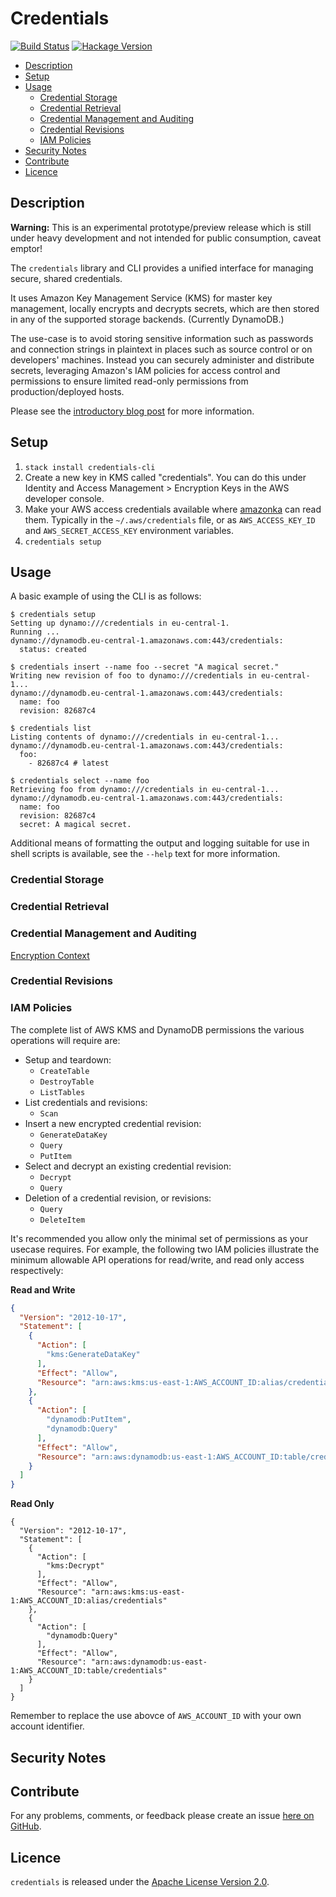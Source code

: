 # Credentials

[![Build Status](https://travis-ci.org/brendanhay/credentials.svg?branch=develop)](https://travis-ci.org/brendanhay/credentials)
[![Hackage Version](https://img.shields.io/hackage/v/credentials.svg)](http://hackage.haskell.org/package/credentials)

* [Description](#description)
* [Setup](#setup)
* [Usage](#usage)
    - [Credential Storage](#credential-storage)
    - [Credential Retrieval](#credential-retrieval)
    - [Credential Management and Auditing](#credential-management-and-auditing)
    - [Credential Revisions](#credential-revisions)
    - [IAM Policies](#iam-policies)
* [Security Notes](#security-notes)
* [Contribute](#contribute)
* [Licence](#licence)


## Description

**Warning:** This is an experimental prototype/preview release which is still
under heavy development and not intended for public consumption, caveat emptor!

The `credentials` library and CLI provides a unified interface for managing secure, shared credentials.

It uses Amazon Key Management Service (KMS) for master key management, locally
encrypts and decrypts secrets, which are then stored in any of the supported
storage backends. (Currently DynamoDB.)

The use-case is to avoid storing sensitive information such as passwords and
connection strings in plaintext in places such as source control or on
developers' machines. Instead you can securely administer and distribute
secrets, leveraging Amazon's IAM policies for access control and permissions to
ensure limited read-only permissions from production/deployed hosts.

Please see the [introductory blog post](http://brendanhay.nz/credentials) for more information.


## Setup

1. `stack install credentials-cli`
2. Create a new key in KMS called "credentials". You can do this under Identity
   and Access Management > Encryption Keys in the AWS developer console.
3. Make your AWS access credentials available where [amazonka](https://github.com/brendanhay/amazonka) can read them.
   Typically in the `~/.aws/credentials` file, or as `AWS_ACCESS_KEY_ID` and
   `AWS_SECRET_ACCESS_KEY` environment variables.
4. `credentials setup`


## Usage

A basic example of using the CLI is as follows:

```
$ credentials setup
Setting up dynamo:///credentials in eu-central-1.
Running ...
dynamo://dynamodb.eu-central-1.amazonaws.com:443/credentials:
  status: created
```

```
$ credentials insert --name foo --secret "A magical secret."
Writing new revision of foo to dynamo:///credentials in eu-central-1...
dynamo://dynamodb.eu-central-1.amazonaws.com:443/credentials:
  name: foo
  revision: 82687c4
```

```
$ credentials list
Listing contents of dynamo:///credentials in eu-central-1...
dynamo://dynamodb.eu-central-1.amazonaws.com:443/credentials:
  foo:
    - 82687c4 # latest
```

```
$ credentials select --name foo
Retrieving foo from dynamo:///credentials in eu-central-1...
dynamo://dynamodb.eu-central-1.amazonaws.com:443/credentials:
  name: foo
  revision: 82687c4
  secret: A magical secret.
```

Additional means of formatting the output and logging suitable for use in shell scripts is
available, see the `--help` text for more information.

### Credential Storage

### Credential Retrieval

### Credential Management and Auditing

[Encryption Context](http://docs.aws.amazon.com/kms/latest/developerguide/encrypt-context.html)

### Credential Revisions

### IAM Policies

The complete list of AWS KMS and DynamoDB permissions the various operations will
require are:

* Setup and teardown:
    - `CreateTable`
    - `DestroyTable`
    - `ListTables`
* List credentials and revisions:
    - `Scan`
* Insert a new encrypted credential revision:
    - `GenerateDataKey`
    - `Query`
    - `PutItem`
* Select and decrypt an existing credential revision:
    - `Decrypt`
    - `Query`
* Deletion of a credential revision, or revisions:
    - `Query`
    - `DeleteItem`

It's recommended you allow only the minimal set of permissions as your usecase
requires. For example, the following two IAM policies illustrate the minimum
allowable API operations for read/write, and read only access respectively:

**Read and Write**

```json
{
  "Version": "2012-10-17",
  "Statement": [
    {
      "Action": [
        "kms:GenerateDataKey"
      ],
      "Effect": "Allow",
      "Resource": "arn:aws:kms:us-east-1:AWS_ACCOUNT_ID:alias/credentials"
    },
    {
      "Action": [
        "dynamodb:PutItem",
        "dynamodb:Query"
      ],
      "Effect": "Allow",
      "Resource": "arn:aws:dynamodb:us-east-1:AWS_ACCOUNT_ID:table/credentials"
    }
  ]
}
```

**Read Only**

```
{
  "Version": "2012-10-17",
  "Statement": [
    {
      "Action": [
        "kms:Decrypt"
      ],
      "Effect": "Allow",
      "Resource": "arn:aws:kms:us-east-1:AWS_ACCOUNT_ID:alias/credentials"
    },
    {
      "Action": [
        "dynamodb:Query"
      ],
      "Effect": "Allow",
      "Resource": "arn:aws:dynamodb:us-east-1:AWS_ACCOUNT_ID:table/credentials"
    }
  ]
}
```

Remember to replace the use abovce of `AWS_ACCOUNT_ID` with your own account identifier.

## Security Notes


## Contribute

For any problems, comments, or feedback please create an issue [here on GitHub](https://github.com/brendanhay/credentials/issues).


## Licence

`credentials` is released under the [Apache License Version 2.0](http://www.apache.org/licenses/LICENSE-2.0).
